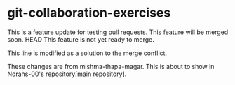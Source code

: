 

# git-collaboration-exercises



This is a feature update for testing pull requests. This feature will be merged soon.
 HEAD
This feature is not yet ready to merge.

This line is modified as a solution to the merge conflict.


These changes are from mishma-thapa-magar. This is about to show in Norahs-00's repository[main repository].
